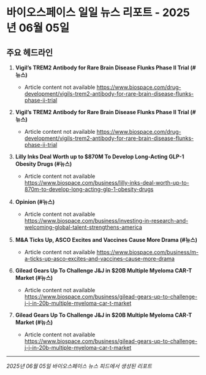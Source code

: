 # 바이오스페이스 일일 뉴스 리포트 - 2025년 06월 05일


## 주요 헤드라인

1. **Vigil’s TREM2 Antibody for Rare Brain Disease Flunks Phase II Trial (#뉴스)**
   - Article content not available
   <https://www.biospace.com/drug-development/vigils-trem2-antibody-for-rare-brain-disease-flunks-phase-ii-trial>

2. **Vigil’s TREM2 Antibody for Rare Brain Disease Flunks Phase II Trial (#뉴스)**
   - Article content not available
   <https://www.biospace.com/drug-development/vigils-trem2-antibody-for-rare-brain-disease-flunks-phase-ii-trial>

3. **Lilly Inks Deal Worth up to $870M To Develop Long-Acting GLP-1 Obesity Drugs (#뉴스)**
   - Article content not available
   <https://www.biospace.com/business/lilly-inks-deal-worth-up-to-870m-to-develop-long-acting-glp-1-obesity-drugs>

4. **Opinion (#뉴스)**
   - Article content not available
   <https://www.biospace.com/business/investing-in-research-and-welcoming-global-talent-strengthens-america>

5. **M&A Ticks Up, ASCO Excites and Vaccines Cause More Drama (#뉴스)**
   - Article content not available
   <https://www.biospace.com/business/m-a-ticks-up-asco-excites-and-vaccines-cause-more-drama>

6. **Gilead Gears Up To Challenge J&J in $20B Multiple Myeloma CAR-T Market (#뉴스)**
   - Article content not available
   <https://www.biospace.com/business/gilead-gears-up-to-challenge-j-j-in-20b-multiple-myeloma-car-t-market>

7. **Gilead Gears Up To Challenge J&J in $20B Multiple Myeloma CAR-T Market (#뉴스)**
   - Article content not available
   <https://www.biospace.com/business/gilead-gears-up-to-challenge-j-j-in-20b-multiple-myeloma-car-t-market>


---
*2025년 06월 05일 바이오스페이스 뉴스 피드에서 생성된 리포트*